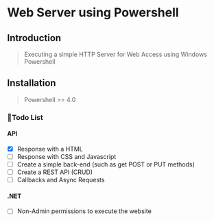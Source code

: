 # Web Server using Powershell 

## Introduction

> Executing a simple HTTP Server for Web Access using Windows Powershell 

## Installation

> Powershell >=  4.0

### 📃Todo List
#### API
 - [x] Response with a HTML     
 - [ ] Response with CSS and Javascript
 - [ ] Create a simple back-end (such as get POST or PUT methods)
 - [ ] Create a REST API (CRUD)
 - [ ] Callbacks and Async Requests

#### .NET 
 - [ ] Non-Admin permissions to execute the website


